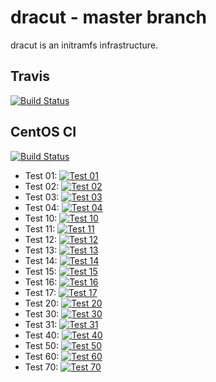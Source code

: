 # dracut - master branch

dracut is an initramfs infrastructure.

## Travis

[![Build Status](https://travis-ci.org/dracutdevs/dracut.svg?branch=master)](https://travis-ci.org/dracutdevs/dracut)

## CentOS CI

[![Build Status](https://ci.centos.org/job/dracut-push-master/badge/icon)](https://ci.centos.org/job/dracut-push-master/)

- Test 01: [![Test 01](https://ci.centos.org/job/dracut-matrix-master/TESTS=01,label=dracut-ci-slave01/badge/icon)](https://ci.centos.org/job/dracut-matrix-master/TESTS=01,label=dracut-ci-slave01/)
- Test 02: [![Test 02](https://ci.centos.org/job/dracut-matrix-master/TESTS=02,label=dracut-ci-slave01/badge/icon)](https://ci.centos.org/job/dracut-matrix-master/TESTS=02,label=dracut-ci-slave01/)
- Test 03: [![Test 03](https://ci.centos.org/job/dracut-matrix-master/TESTS=03,label=dracut-ci-slave01/badge/icon)](https://ci.centos.org/job/dracut-matrix-master/TESTS=03,label=dracut-ci-slave01/)
- Test 04: [![Test 04](https://ci.centos.org/job/dracut-matrix-master/TESTS=04,label=dracut-ci-slave01/badge/icon)](https://ci.centos.org/job/dracut-matrix-master/TESTS=04,label=dracut-ci-slave01/)
- Test 10: [![Test 10](https://ci.centos.org/job/dracut-matrix-master/TESTS=10,label=dracut-ci-slave01/badge/icon)](https://ci.centos.org/job/dracut-matrix-master/TESTS=10,label=dracut-ci-slave01/)
- Test 11: [![Test 11](https://ci.centos.org/job/dracut-matrix-master/TESTS=11,label=dracut-ci-slave01/badge/icon)](https://ci.centos.org/job/dracut-matrix-master/TESTS=11,label=dracut-ci-slave01/)
- Test 12: [![Test 12](https://ci.centos.org/job/dracut-matrix-master/TESTS=12,label=dracut-ci-slave01/badge/icon)](https://ci.centos.org/job/dracut-matrix-master/TESTS=12,label=dracut-ci-slave01/)
- Test 13: [![Test 13](https://ci.centos.org/job/dracut-matrix-master/TESTS=13,label=dracut-ci-slave01/badge/icon)](https://ci.centos.org/job/dracut-matrix-master/TESTS=13,label=dracut-ci-slave01/)
- Test 14: [![Test 14](https://ci.centos.org/job/dracut-matrix-master/TESTS=14,label=dracut-ci-slave01/badge/icon)](https://ci.centos.org/job/dracut-matrix-master/TESTS=14,label=dracut-ci-slave01/)
- Test 15: [![Test 15](https://ci.centos.org/job/dracut-matrix-master/TESTS=15,label=dracut-ci-slave01/badge/icon)](https://ci.centos.org/job/dracut-matrix-master/TESTS=15,label=dracut-ci-slave01/)
- Test 16: [![Test 16](https://ci.centos.org/job/dracut-matrix-master/TESTS=16,label=dracut-ci-slave01/badge/icon)](https://ci.centos.org/job/dracut-matrix-master/TESTS=16,label=dracut-ci-slave01/)
- Test 17: [![Test 17](https://ci.centos.org/job/dracut-matrix-master/TESTS=17,label=dracut-ci-slave01/badge/icon)](https://ci.centos.org/job/dracut-matrix-master/TESTS=17,label=dracut-ci-slave01/)
- Test 20: [![Test 20](https://ci.centos.org/job/dracut-matrix-master/TESTS=20,label=dracut-ci-slave01/badge/icon)](https://ci.centos.org/job/dracut-matrix-master/TESTS=20,label=dracut-ci-slave01/)
- Test 30: [![Test 30](https://ci.centos.org/job/dracut-matrix-master/TESTS=30,label=dracut-ci-slave01/badge/icon)](https://ci.centos.org/job/dracut-matrix-master/TESTS=30,label=dracut-ci-slave01/)
- Test 31: [![Test 31](https://ci.centos.org/job/dracut-matrix-master/TESTS=31,label=dracut-ci-slave01/badge/icon)](https://ci.centos.org/job/dracut-matrix-master/TESTS=31,label=dracut-ci-slave01/)
- Test 40: [![Test 40](https://ci.centos.org/job/dracut-matrix-master/TESTS=40,label=dracut-ci-slave01/badge/icon)](https://ci.centos.org/job/dracut-matrix-master/TESTS=40,label=dracut-ci-slave01/)
- Test 50: [![Test 50](https://ci.centos.org/job/dracut-matrix-master/TESTS=50,label=dracut-ci-slave01/badge/icon)](https://ci.centos.org/job/dracut-matrix-master/TESTS=50,label=dracut-ci-slave01/)
- Test 60: [![Test 60](https://ci.centos.org/job/dracut-matrix-master/TESTS=60,label=dracut-ci-slave01/badge/icon)](https://ci.centos.org/job/dracut-matrix-master/TESTS=60,label=dracut-ci-slave01/)
- Test 70: [![Test 70](https://ci.centos.org/job/dracut-matrix-master/TESTS=70,label=dracut-ci-slave01/badge/icon)](https://ci.centos.org/job/dracut-matrix-master/TESTS=70,label=dracut-ci-slave01/)
